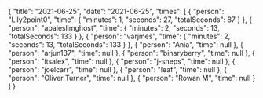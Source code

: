 {
  "title": "2021-06-25",
  "date": "2021-06-25",
  "times": [
    {
      "person": "Lily2point0",
      "time": {
        "minutes": 1,
        "seconds": 27,
        "totalSeconds": 87
      }
    },
    {
      "person": "apaleslimghost",
      "time": {
        "minutes": 2,
        "seconds": 13,
        "totalSeconds": 133
      }
    },
    {
      "person": "varjmes",
      "time": {
        "minutes": 2,
        "seconds": 13,
        "totalSeconds": 133
      }
    },
    {
      "person": "Ania",
      "time": null
    },
    {
      "person": "arjun137",
      "time": null
    },
    {
      "person": "binaryberry",
      "time": null
    },
    {
      "person": "itsalex",
      "time": null
    },
    {
      "person": "j-sheps",
      "time": null
    },
    {
      "person": "joelcarr",
      "time": null
    },
    {
      "person": "leaf",
      "time": null
    },
    {
      "person": "Oliver Turner",
      "time": null
    },
    {
      "person": "Rowan M",
      "time": null
    }
  ]
}
